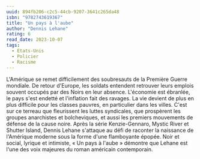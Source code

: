 ```yaml
---
uuid: 894fb206-c2c5-44cb-9207-3641c265da48
isbn: "9782743619367"
title: "Un pays à l'aube"
author: "Dennis Lehane"
rating: 6
read_date: 2023-10-07
tags:
  - Etats-Unis
  - Policier
  - Racisme
---
```


L'Amérique se remet difficilement des soubresauts de la Première Guerre mondiale. De retour d'Europe, les soldats entendent retrouver leurs emplois souvent occupés par des Noirs en leur absence. L'économie est ébranlée, le pays s'est endetté et l'inflation fait des ravages. La vie devient de plus en plus difficile pour les classes pauvres, en particulier dans les villes. C'est sur ce terreau que fleurissent les luttes syndicales, que prospèrent les groupes anarchistes et bolcheviques, et aussi les premiers mouvements de défense de la cause noire. Après la série Kenzie-Gennaro, Mystic River et Shutter Island, Dennis Lehane s'attaque au défi de raconter la naissance de l'Amérique moderne sous la forme d'une flamboyante épopée. Noir et social, lyrique et intimiste, « Un pays à l'aube » démontre que Lehane est l'une des voix majeures du roman américain contemporain.
